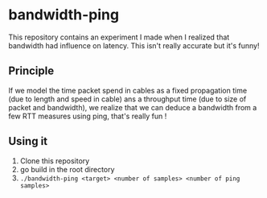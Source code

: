 # bandwidth-ping

This repository contains an experiment I made when I realized that bandwidth had influence on latency.
This isn't really accurate but it's funny!

## Principle

If we model the time packet spend in cables as a fixed propagation time (due to length and speed in cable) ans a throughput time (due to size of packet and bandwidth), we realize that we can deduce a bandwidth from a few RTT measures using ping, that's really fun !

## Using it

1. Clone this repository
2. go build in the root directory
3. ```./bandwidth-ping <target> <number of samples> <number of ping samples>```
